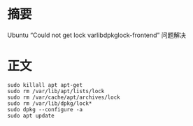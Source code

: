 # 摘要

Ubuntu “Could not get lock varlibdpkglock-frontend” 问题解决





# 正文

```shell
sudo killall apt apt-get
sudo rm /var/lib/apt/lists/lock
sudo rm /var/cache/apt/archives/lock
sudo rm /var/lib/dpkg/lock*
sudo dpkg --configure -a
sudo apt update
```



